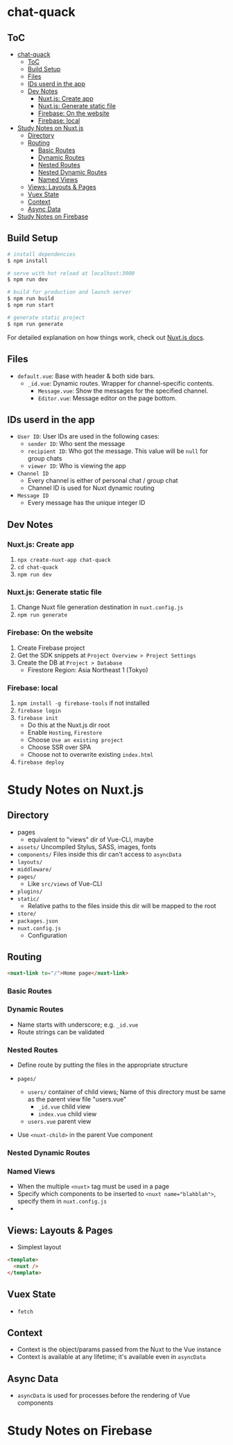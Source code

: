 # chat-quack

## ToC

- [chat-quack](#chat-quack)
  - [ToC](#toc)
  - [Build Setup](#build-setup)
  - [Files](#files)
  - [IDs userd in the app](#ids-userd-in-the-app)
  - [Dev Notes](#dev-notes)
    - [Nuxt.js: Create app](#nuxtjs-create-app)
    - [Nuxt.js: Generate static file](#nuxtjs-generate-static-file)
    - [Firebase: On the website](#firebase-on-the-website)
    - [Firebase: local](#firebase-local)
- [Study Notes on Nuxt.js](#study-notes-on-nuxtjs)
  - [Directory](#directory)
  - [Routing](#routing)
    - [Basic Routes](#basic-routes)
    - [Dynamic Routes](#dynamic-routes)
    - [Nested Routes](#nested-routes)
    - [Nested Dynamic Routes](#nested-dynamic-routes)
    - [Named Views](#named-views)
  - [Views: Layouts & Pages](#views-layouts--pages)
  - [Vuex State](#vuex-state)
  - [Context](#context)
  - [Async Data](#async-data)
- [Study Notes on Firebase](#study-notes-on-firebase)

## Build Setup

```bash
# install dependencies
$ npm install

# serve with hot reload at localhost:3000
$ npm run dev

# build for production and launch server
$ npm run build
$ npm run start

# generate static project
$ npm run generate
```

For detailed explanation on how things work, check out [Nuxt.js docs](https://nuxtjs.org).

## Files

- `default.vue`: Base with header & both side bars.
  - `_id.vue`: Dynamic routes. Wrapper for channel-specific contents.
    - `Message.vue`: Show the messages for the specified channel.
    - `Editor.vue`: Message editor on the page bottom.

## IDs userd in the app

- `User ID`: User IDs are used in the following cases:
  - `sender ID`: Who sent the message
  - `recipient ID`: Who got the message. This value will be `null` for group chats
  - `viewer ID`: Who is viewing the app
- `Channel ID`
  - Every channel is either of personal chat / group chat
  - Channel ID is used for Nuxt dynamic routing
- `Message ID`
  - Every message has the unique integer ID

## Dev Notes

### Nuxt.js: Create app

1. `npx create-nuxt-app chat-quack`
2. `cd chat-quack`
3. `npm run dev`

### Nuxt.js: Generate static file

1. Change Nuxt file generation destination in `nuxt.config.js`
2. `npm run generate`

### Firebase: On the website

1. Create Firebase project
2. Get the SDK snippets at `Project Overview > Project Settings`
3. Create the DB at `Project > Database`
   - Firestore Region: Asia Northeast 1 (Tokyo)

### Firebase: local

1. `npm install -g firebase-tools` if not installed
2. `firebase login`
3. `firebase init`
   - Do this at the Nuxt.js dir root
   - Enable `Hosting`, `Firestore`
   - Choose `Use an existing project`
   - Choose SSR over SPA
   - Choose not to overwrite existing `index.html`
4. `firebase deploy`

# Study Notes on Nuxt.js

## Directory

- pages
  - equivalent to "views" dir of Vue-CLI, maybe
- `assets/` Uncompiled Stylus, SASS, images, fonts
- `components/` Files inside this dir can't access to `asyncData`
- `layouts/`
- `middleware/`
- `pages/`
  - Like `src/views` of Vue-CLI
- `plugins/`
- `static/`
  - Relative paths to the files inside this dir will be mapped to the root
- `store/`
- `packages.json`
- `nuxt.config.js`
  - Configuration

## Routing

```html
<nuxt-link to="/">Home page</nuxt-link>
```

### Basic Routes

### Dynamic Routes

- Name starts with underscore; e.g. `_id.vue`
- Route strings can be validated

### Nested Routes

- Define route by putting the files in the appropriate structure

- `pages/`

  - `users/` container of child views; Name of this directory must be same as the parent view file "users.vue"
    - `_id.vue` child view
    - `index.vue` child view
  - `users.vue` parent view

- Use `<nuxt-child>` in the parent Vue component

### Nested Dynamic Routes

### Named Views

- When the multiple `<nuxt>` tag must be used in a page
- Specify which components to be inserted to `<nuxt name="blahblah">`, specify them in `nuxt.config.js`
-

## Views: Layouts & Pages

- Simplest layout

```html
<template>
  <nuxt />
</template>
```

## Vuex State

- `fetch`

## Context

- Context is the object/params passed from the Nuxt to the Vue instance
- Context is available at any lifetime; it's available even in `asyncData`

## Async Data

- `asyncData` is used for processes before the rendering of Vue components

# Study Notes on Firebase

